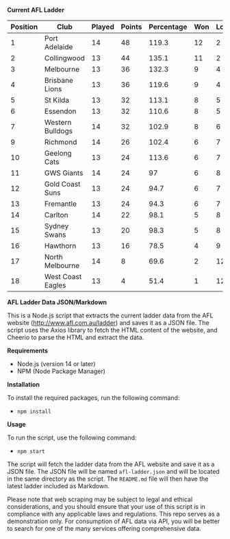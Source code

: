 **Current AFL Ladder**

| Position | Club | Played | Points | Percentage | Won | Lost | Drawn | PF | PA |
| -------- | ---- | ------ | ------ | ---------- | --- | ---- | ----- | -- | -- |
| 1 | Port Adelaide | 14 | 48 | 119.3 | 12 | 2 | 0 | 1356 | 1137 |
| 2 | Collingwood | 13 | 44 | 135.1 | 11 | 2 | 0 | 1194 | 884 |
| 3 | Melbourne | 13 | 36 | 132.3 | 9 | 4 | 0 | 1237 | 935 |
| 4 | Brisbane Lions | 13 | 36 | 119.6 | 9 | 4 | 0 | 1251 | 1046 |
| 5 | St Kilda | 13 | 32 | 113.1 | 8 | 5 | 0 | 1039 | 919 |
| 6 | Essendon | 13 | 32 | 110.6 | 8 | 5 | 0 | 1169 | 1057 |
| 7 | Western Bulldogs | 14 | 32 | 102.9 | 8 | 6 | 0 | 1122 | 1090 |
| 9 | Richmond | 14 | 26 | 102.4 | 6 | 7 | 1 | 1131 | 1104 |
| 10 | Geelong Cats | 13 | 24 | 113.6 | 6 | 7 | 0 | 1260 | 1109 |
| 11 | GWS Giants | 14 | 24 | 97 | 6 | 8 | 0 | 1197 | 1234 |
| 12 | Gold Coast Suns | 13 | 24 | 94.7 | 6 | 7 | 0 | 1052 | 1111 |
| 13 | Fremantle | 13 | 24 | 94.3 | 6 | 7 | 0 | 1051 | 1115 |
| 14 | Carlton | 14 | 22 | 98.1 | 5 | 8 | 1 | 1060 | 1081 |
| 15 | Sydney Swans | 13 | 20 | 98.3 | 5 | 8 | 0 | 1092 | 1111 |
| 16 | Hawthorn | 13 | 16 | 78.5 | 4 | 9 | 0 | 964 | 1228 |
| 17 | North Melbourne | 14 | 8 | 69.6 | 2 | 12 | 0 | 1002 | 1439 |
| 18 | West Coast Eagles | 13 | 4 | 51.4 | 1 | 12 | 0 | 796 | 1548 |

**AFL Ladder Data JSON/Markdown**

This is a Node.js script that extracts the current ladder data from the AFL website (http://www.afl.com.au/ladder) and saves it as a JSON file. The script uses the Axios library to fetch the HTML content of the website, and Cheerio to parse the HTML and extract the data.

**Requirements**

- Node.js (version 14 or later)
- NPM (Node Package Manager)

**Installation**

To install the required packages, run the following command:

 - `npm install`

**Usage**

To run the script, use the following command:

 - `npm start`

The script will fetch the ladder data from the AFL website and save it as a JSON file. The JSON file will be named `afl-ladder.json` and will be located in the same directory as the script. The `README.md` file will then have the latest ladder included as Markdown.

Please note that web scraping may be subject to legal and ethical considerations, and you should ensure that your use of this script is in compliance with any applicable laws and regulations. This repo serves as a demonstration only. For consumption of AFL data via API, you will be better to search for one of the many services offering comprehensive data.
